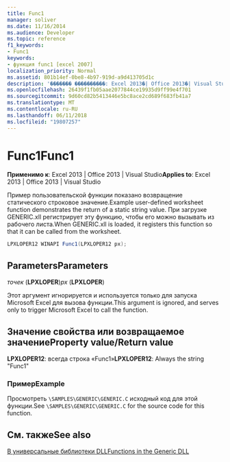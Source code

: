 ```yaml
---
title: Func1
manager: soliver
ms.date: 11/16/2014
ms.audience: Developer
ms.topic: reference
f1_keywords:
- Func1
keywords:
- функция func1 [excel 2007]
localization_priority: Normal
ms.assetid: 801b14ef-0be8-4b97-919d-a9d413705d1c
description: '������� ����������: Excel 2013�| Office 2013�| Visual Studio'
ms.openlocfilehash: 26439f1fb05aae2077844ce19935d9ff99e4f701
ms.sourcegitcommit: 9d60cd82b5413446e5bc8ace2cd689f683fb41a7
ms.translationtype: MT
ms.contentlocale: ru-RU
ms.lasthandoff: 06/11/2018
ms.locfileid: "19807257"
---
```

# <a name="func1"></a><span data-ttu-id="a3a2d-104">Func1</span><span class="sxs-lookup"><span data-stu-id="a3a2d-104">Func1</span></span>

 <span data-ttu-id="a3a2d-105">**Применимо к**: Excel 2013 | Office 2013 | Visual Studio</span><span class="sxs-lookup"><span data-stu-id="a3a2d-105">**Applies to**: Excel 2013 | Office 2013 | Visual Studio</span></span> 
  
<span data-ttu-id="a3a2d-106">Пример пользовательской функции показано возвращение статического строковое значение.</span><span class="sxs-lookup"><span data-stu-id="a3a2d-106">Example user-defined worksheet function demonstrates the return of a static string value.</span></span> <span data-ttu-id="a3a2d-107">При загрузке GENERIC.xll регистрирует эту функцию, чтобы его можно вызывать из рабочего листа.</span><span class="sxs-lookup"><span data-stu-id="a3a2d-107">When GENERIC.xll is loaded, it registers this function so that it can be called from the worksheet.</span></span>
  
```cs
LPXLOPER12 WINAPI Func1(LPXLOPER12 px);
```

## <a name="parameters"></a><span data-ttu-id="a3a2d-108">Parameters</span><span class="sxs-lookup"><span data-stu-id="a3a2d-108">Parameters</span></span>

 <span data-ttu-id="a3a2d-109">_точек_ (**LPXLOPER**)</span><span class="sxs-lookup"><span data-stu-id="a3a2d-109">_px_ (**LPXLOPER**)</span></span>
  
<span data-ttu-id="a3a2d-110">Этот аргумент игнорируется и используется только для запуска Microsoft Excel для вызова функции.</span><span class="sxs-lookup"><span data-stu-id="a3a2d-110">This argument is ignored, and serves only to trigger Microsoft Excel to call the function.</span></span>
  
## <a name="property-valuereturn-value"></a><span data-ttu-id="a3a2d-111">Значение свойства или возвращаемое значение</span><span class="sxs-lookup"><span data-stu-id="a3a2d-111">Property value/Return value</span></span>

 <span data-ttu-id="a3a2d-112">**LPXLOPER12**: всегда строка «Func1»</span><span class="sxs-lookup"><span data-stu-id="a3a2d-112">**LPXLOPER12**: Always the string "Func1"</span></span>
  
### <a name="example"></a><span data-ttu-id="a3a2d-113">Пример</span><span class="sxs-lookup"><span data-stu-id="a3a2d-113">Example</span></span>

<span data-ttu-id="a3a2d-114">Просмотреть `\SAMPLES\GENERIC\GENERIC.C` исходный код для этой функции.</span><span class="sxs-lookup"><span data-stu-id="a3a2d-114">See  `\SAMPLES\GENERIC\GENERIC.C` for the source code for this function.</span></span> 
  
## <a name="see-also"></a><span data-ttu-id="a3a2d-115">См. также</span><span class="sxs-lookup"><span data-stu-id="a3a2d-115">See also</span></span>



[<span data-ttu-id="a3a2d-116">В универсальные библиотеки DLL</span><span class="sxs-lookup"><span data-stu-id="a3a2d-116">Functions in the Generic DLL</span></span>](functions-in-the-generic-dll.md)

